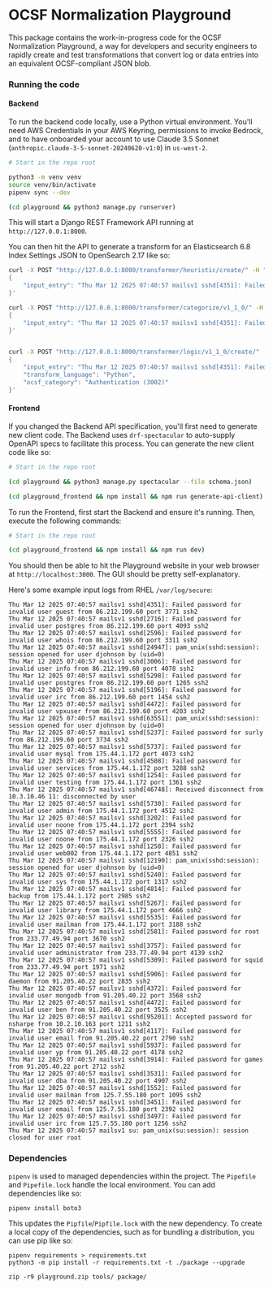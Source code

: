 # OCSF Normalization Playground

This package contains the work-in-progress code for the OCSF Normalization Playground, a way for developers and security engineers to rapidly create and test transformations that convert log or data entries into an equivalent OCSF-compliant JSON blob.

### Running the code

#### Backend
To run the backend code locally, use a Python virtual environment.  You'll need AWS Credentials in your AWS Keyring, permissions to invoke Bedrock, and to have onboarded your account to use Claude 3.5 Sonnet (`anthropic.claude-3-5-sonnet-20240620-v1:0`) in `us-west-2`.

```bash
# Start in the repo root

python3 -m venv venv
source venv/bin/activate
pipenv sync --dev

(cd playground && python3 manage.py runserver)
```

This will start a Django REST Framework API running at `http://127.0.0.1:8000`.

You can then hit the API to generate a transform for an Elasticsearch 6.8 Index Settings JSON to OpenSearch 2.17 like so:

```bash
curl -X POST "http://127.0.0.1:8000/transformer/heuristic/create/" -H "Content-Type: application/json" -d '
{
    "input_entry": "Thu Mar 12 2025 07:40:57 mailsv1 sshd[4351]: Failed password for invalid user guest from 86.212.199.60 port 3771 ssh2"
}'

curl -X POST "http://127.0.0.1:8000/transformer/categorize/v1_1_0/" -H "Content-Type: application/json" -d '
{
    "input_entry": "Thu Mar 12 2025 07:40:57 mailsv1 sshd[4351]: Failed password for invalid user guest from 86.212.199.60 port 3771 ssh2"
}'


curl -X POST "http://127.0.0.1:8000/transformer/logic/v1_1_0/create/" -H "Content-Type: application/json" -d '
{
    "input_entry": "Thu Mar 12 2025 07:40:57 mailsv1 sshd[4351]: Failed password for invalid user guest from 86.212.199.60 port 3771 ssh2",
    "transform_language": "Python",
    "ocsf_category": "Authentication (3002)"
}'
```

#### Frontend

If you changed the Backend API specification, you'll first need to generate new client code.  The Backend uses `drf-spectacular` to auto-supply OpenAPI specs to facilitate this process.  You can generate the new client code like so:

```bash
# Start in the repo root

(cd playground && python3 manage.py spectacular --file schema.json)

(cd playground_frontend && npm install && npm run generate-api-client)
```

To run the Frontend, first start the Backend and ensure it's running.  Then, execute the following commands:

```bash
# Start in the repo root

(cd playground_frontend && npm install && npm run dev)
```

You should then be able to hit the Playground website in your web browser at `http://localhost:3000`.  The GUI should be pretty self-explanatory.

Here's some example input logs from RHEL `/var/log/secure`:
```
Thu Mar 12 2025 07:40:57 mailsv1 sshd[4351]: Failed password for invalid user guest from 86.212.199.60 port 3771 ssh2
Thu Mar 12 2025 07:40:57 mailsv1 sshd[2716]: Failed password for invalid user postgres from 86.212.199.60 port 4093 ssh2
Thu Mar 12 2025 07:40:57 mailsv1 sshd[2596]: Failed password for invalid user whois from 86.212.199.60 port 3311 ssh2
Thu Mar 12 2025 07:40:57 mailsv1 sshd[24947]: pam_unix(sshd:session): session opened for user djohnson by (uid=0)
Thu Mar 12 2025 07:40:57 mailsv1 sshd[3006]: Failed password for invalid user info from 86.212.199.60 port 4078 ssh2
Thu Mar 12 2025 07:40:57 mailsv1 sshd[5298]: Failed password for invalid user postgres from 86.212.199.60 port 1265 ssh2
Thu Mar 12 2025 07:40:57 mailsv1 sshd[5196]: Failed password for invalid user irc from 86.212.199.60 port 1454 ssh2
Thu Mar 12 2025 07:40:57 mailsv1 sshd[4472]: Failed password for invalid user vpxuser from 86.212.199.60 port 4203 ssh2
Thu Mar 12 2025 07:40:57 mailsv1 sshd[63551]: pam_unix(sshd:session): session opened for user djohnson by (uid=0)
Thu Mar 12 2025 07:40:57 mailsv1 sshd[5237]: Failed password for surly from 86.212.199.60 port 3734 ssh2
Thu Mar 12 2025 07:40:57 mailsv1 sshd[5737]: Failed password for invalid user mysql from 175.44.1.172 port 4073 ssh2
Thu Mar 12 2025 07:40:57 mailsv1 sshd[4508]: Failed password for invalid user services from 175.44.1.172 port 3288 ssh2
Thu Mar 12 2025 07:40:57 mailsv1 sshd[1254]: Failed password for invalid user testing from 175.44.1.172 port 1361 ssh2
Thu Mar 12 2025 07:40:57 mailsv1 sshd[46748]: Received disconnect from 10.3.10.46 11: disconnected by user
Thu Mar 12 2025 07:40:57 mailsv1 sshd[5730]: Failed password for invalid user admin from 175.44.1.172 port 4512 ssh2
Thu Mar 12 2025 07:40:57 mailsv1 sshd[3202]: Failed password for invalid user noone from 175.44.1.172 port 2394 ssh2
Thu Mar 12 2025 07:40:57 mailsv1 sshd[5555]: Failed password for invalid user noone from 175.44.1.172 port 2326 ssh2
Thu Mar 12 2025 07:40:57 mailsv1 sshd[1258]: Failed password for invalid user web002 from 175.44.1.172 port 4851 ssh2
Thu Mar 12 2025 07:40:57 mailsv1 sshd[12190]: pam_unix(sshd:session): session opened for user djohnson by (uid=0)
Thu Mar 12 2025 07:40:57 mailsv1 sshd[5240]: Failed password for invalid user sys from 175.44.1.172 port 1317 ssh2
Thu Mar 12 2025 07:40:57 mailsv1 sshd[4814]: Failed password for backup from 175.44.1.172 port 2985 ssh2
Thu Mar 12 2025 07:40:57 mailsv1 sshd[5267]: Failed password for invalid user library from 175.44.1.172 port 4666 ssh2
Thu Mar 12 2025 07:40:57 mailsv1 sshd[5535]: Failed password for invalid user mailman from 175.44.1.172 port 3188 ssh2
Thu Mar 12 2025 07:40:57 mailsv1 sshd[2581]: Failed password for root from 233.77.49.94 port 3670 ssh2
Thu Mar 12 2025 07:40:57 mailsv1 sshd[3757]: Failed password for invalid user administrator from 233.77.49.94 port 4139 ssh2
Thu Mar 12 2025 07:40:57 mailsv1 sshd[5309]: Failed password for squid from 233.77.49.94 port 1971 ssh2
Thu Mar 12 2025 07:40:57 mailsv1 sshd[5906]: Failed password for daemon from 91.205.40.22 port 2835 ssh2
Thu Mar 12 2025 07:40:57 mailsv1 sshd[4372]: Failed password for invalid user mongodb from 91.205.40.22 port 3568 ssh2
Thu Mar 12 2025 07:40:57 mailsv1 sshd[4472]: Failed password for invalid user ben from 91.205.40.22 port 3525 ssh2
Thu Mar 12 2025 07:40:57 mailsv1 sshd[95201]: Accepted password for nsharpe from 10.2.10.163 port 1211 ssh2
Thu Mar 12 2025 07:40:57 mailsv1 sshd[4117]: Failed password for invalid user email from 91.205.40.22 port 2790 ssh2
Thu Mar 12 2025 07:40:57 mailsv1 sshd[5937]: Failed password for invalid user yp from 91.205.40.22 port 4178 ssh2
Thu Mar 12 2025 07:40:57 mailsv1 sshd[3914]: Failed password for games from 91.205.40.22 port 2712 ssh2
Thu Mar 12 2025 07:40:57 mailsv1 sshd[3531]: Failed password for invalid user dba from 91.205.40.22 port 4907 ssh2
Thu Mar 12 2025 07:40:57 mailsv1 sshd[1552]: Failed password for invalid user mailman from 125.7.55.180 port 1095 ssh2
Thu Mar 12 2025 07:40:57 mailsv1 sshd[3451]: Failed password for invalid user email from 125.7.55.180 port 2392 ssh2
Thu Mar 12 2025 07:40:57 mailsv1 sshd[3497]: Failed password for invalid user irc from 125.7.55.180 port 1256 ssh2
Thu Mar 12 2025 07:40:57 mailsv1 su: pam_unix(su:session): session closed for user root
```


### Dependencies
`pipenv` is used to managed dependencies within the project.  The `Pipefile` and `Pipefile.lock` handle the local environment.  You can add dependencies like so:

```
pipenv install boto3
```

This updates the `Pipfile`/`Pipfile.lock` with the new dependency.  To create a local copy of the dependencies, such as for bundling a distribution, you can use pip like so:

```
pipenv requirements > requirements.txt
python3 -m pip install -r requirements.txt -t ./package --upgrade

zip -r9 playground.zip tools/ package/
```